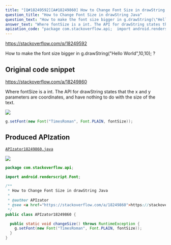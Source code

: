 ```yaml
---
title: "[Q#18249592][A#18249860] How to Change Font Size in drawString Java"
question_title: "How to Change Font Size in drawString Java"
question_text: "How to make the font size bigger in g.drawString(\"Hello World\",10,10); ?"
answer_text: "Where fontSize is a int. The API for drawString states that the x and y parameters are coordinates, and have nothing to do with the size of the text."
apization_code: "package com.stackoverflow.api;  import android.renderscript.Font;  /**  * How to Change Font Size in drawString Java  *  * @author APIzator  * @see <a href=\"https://stackoverflow.com/a/18249860\">https://stackoverflow.com/a/18249860</a>  */ public class APIzator18249860 {    public static void changeSize() throws RuntimeException {     g.setFont(new Font(\"TimesRoman\", Font.PLAIN, fontSize));   } }"
---
```


https://stackoverflow.com/q/18249592

How to make the font size bigger in g.drawString(&quot;Hello World&quot;,10,10); ?



## Original code snippet

https://stackoverflow.com/a/18249860

Where fontSize is a int. The API for drawString states that the x and y parameters are coordinates, and have nothing to do with the size of the text.

<div class="code-logo"><img src="/stackoverflow.png" /></div>

```java
g.setFont(new Font("TimesRoman", Font.PLAIN, fontSize));
```

## Produced APIzation

[`APIzator18249860.java`](https://github.com/pasqualesalza/apization-temp-data/raw/master/search/APIzator18249860.java)

<div class="code-logo"><img src="/apizator.png" /></div>

```java
package com.stackoverflow.api;

import android.renderscript.Font;

/**
 * How to Change Font Size in drawString Java
 *
 * @author APIzator
 * @see <a href="https://stackoverflow.com/a/18249860">https://stackoverflow.com/a/18249860</a>
 */
public class APIzator18249860 {

  public static void changeSize() throws RuntimeException {
    g.setFont(new Font("TimesRoman", Font.PLAIN, fontSize));
  }
}

```